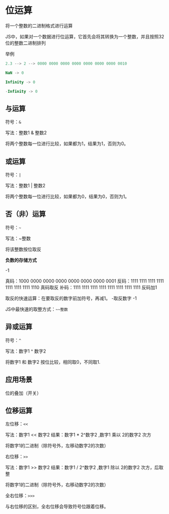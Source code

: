 # 位运算

将一个整数的二进制格式进行运算

JS中，如果对一个数据进行位运算，它首先会将其转换为一个整数，并且按照32位的整数二进制排列

举例

```js
2.3 --> 2 --> 0000 0000 0000 0000 0000 0000 0000 0010 

NaN -> 0

Infinity -> 0

-Infinity -> 0
```

## 与运算

符号：`&`

写法：整数1 & 整数2

将两个整数每一位进行比较，如果都为1，结果为1，否则为0。

## 或运算

符号：`|`

写法：整数1 | 整数2

将两个整数每一位进行比较，如果都为0，结果为0，否则为1。

## 否（非）运算

符号：`~`

写法：~整数

将该整数按位取反

**负数的存储方式**

-1

真码：1000 0000 0000 0000 0000 0000 0000 0001
反码：1111 1111 1111 1111 1111 1111 1111 1110   真码取反
补码：1111 1111 1111 1111 1111 1111 1111 1111   反码加1

取反的快速运算：在要取反的数字前加符号，再减1。  -取反数字 -1

JS中最快速的取整方式：```~~整数 ```

## 异或运算

符号：`^`

写法：数字1 ^ 数字2

将数字1 和 数字2 按位比较，相同取0，不同取1.

## 应用场景

位的叠加（开关）

## 位移运算

左位移：`<<`

写法：数字1 << 数字2     结果：数字1 * 2^数字2 ,数字1 乘以 2的数字2 次方

将数字1的二进制（除符号外，左移动数字2的次数）

右位移：`>>`

写法：数字1 >> 数字2     结果：数字1 / 2^数字2 ,数字1 除以 2的数字2 次方，后取整

将数字1的二进制（除符号外，右移动数字2的次数）

全右位移：`>>>`

与右位移的区别，全右位移会导致符号位跟着位移。
